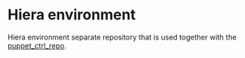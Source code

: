 Hiera environment
=================

Hiera environment separate repository that is used together with the [puppet_ctrl_repo](https://github.com/sobchak/puppet_ctrl_repo).

